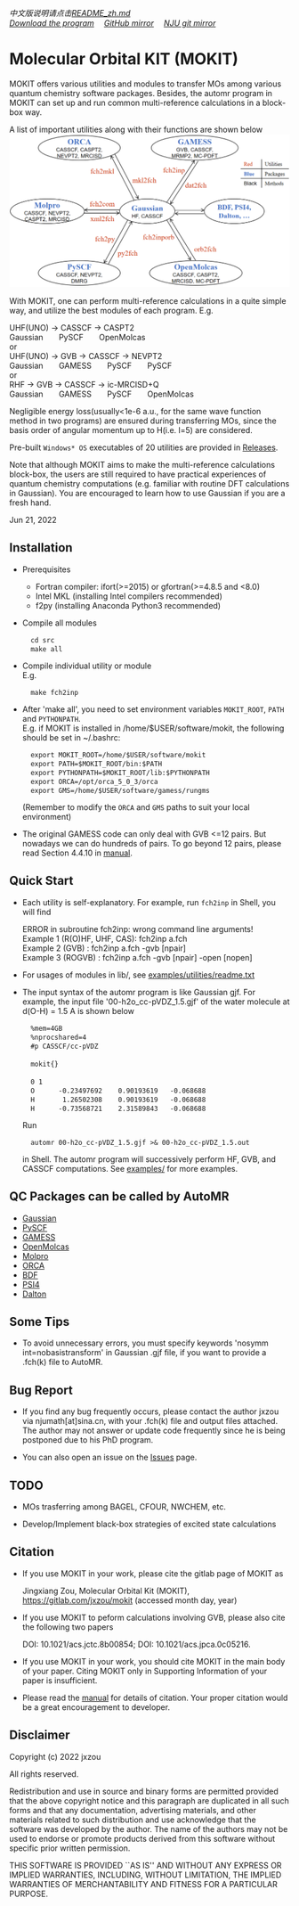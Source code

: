 *中文版说明请点击[README_zh.md](README_zh.md)*  
*[Download the program](https://gitlab.com/jxzou/mokit/-/archive/master/mokit-master.zip)*
*&emsp;[GitHub mirror](https://github.com/1234zou/MOKIT)*
*&emsp;[NJU git mirror](https://git.nju.edu.cn/jxzou/mokit)*

# Molecular Orbital KIT (MOKIT)
MOKIT offers various utilities and modules to transfer MOs among various quantum
chemistry software packages. Besides, the automr program in MOKIT can set up and
run common multi-reference calculations in a block-box way.

A list of important utilities along with their functions are shown below  
![MOKIT utilities with their functions](doc/orbital_transfer.png)

With MOKIT, one can perform multi-reference calculations in a quite simple way,
and utilize the best modules of each program. E.g.

  UHF(UNO) -> CASSCF -> CASPT2  
  Gaussian&emsp;&emsp;PySCF&emsp;&emsp;OpenMolcas  
or  
  UHF(UNO) -> GVB   -> CASSCF -> NEVPT2  
  Gaussian&emsp;&emsp;GAMESS&emsp;&emsp;PySCF&emsp;&emsp;PySCF  
or   
  RHF      -> GVB   -> CASSCF -> ic-MRCISD+Q  
  Gaussian&emsp;&emsp;GAMESS&emsp;&emsp;PySCF&emsp;&emsp;OpenMolcas

Negligible energy loss(usually<1e-6 a.u., for the same wave function method in two
programs) are ensured during transferring MOs, since the basis order of angular
momentum up to H(i.e. l=5) are considered.

Pre-built `Windows* OS` executables of 20 utilities are provided in [Releases](https://gitlab.com/jxzou/mokit/-/releases).

Note that although MOKIT aims to make the multi-reference calculations block-box,
the users are still required to have practical experiences of quantum chemistry
computations (e.g. familiar with routine DFT calculations in Gaussian). You are
encouraged to learn how to use Gaussian if you are a fresh hand.

Jun 21, 2022

Installation
------------

* Prerequisites
    - Fortran compiler: ifort(>=2015) or gfortran(>=4.8.5 and <8.0)
    - Intel MKL (installing Intel compilers recommended)
    - f2py (installing Anaconda Python3 recommended)

* Compile all modules

        cd src
        make all

* Compile individual utility or module  
  E.g.

        make fch2inp

* After 'make all', you need to set environment variables `MOKIT_ROOT`, `PATH` and `PYTHONPATH`.  
  E.g. if MOKIT is installed in /home/$USER/software/mokit, the following should be set in ~/.bashrc:

        export MOKIT_ROOT=/home/$USER/software/mokit
        export PATH=$MOKIT_ROOT/bin:$PATH
        export PYTHONPATH=$MOKIT_ROOT/lib:$PYTHONPATH
        export ORCA=/opt/orca_5_0_3/orca
        export GMS=/home/$USER/software/gamess/rungms

  (Remember to modify the `ORCA` and `GMS` paths to suit your local environment)

* The original GAMESS code can only deal with GVB <=12 pairs. But nowadays we
  can do hundreds of pairs. To go beyond 12 pairs, please read Section 4.4.10 in
  [manual](doc/).

Quick Start
-----------
* Each utility is self-explanatory. For example, run `fch2inp` in Shell,
  you will find

   ERROR in subroutine fch2inp: wrong command line arguments!  
   Example 1 (R(O)HF, UHF, CAS): fch2inp a.fch  
   Example 2 (GVB)             : fch2inp a.fch -gvb [npair]  
   Example 3 (ROGVB)           : fch2inp a.fch -gvb [npair] -open [nopen]

* For usages of modules in lib/, see [examples/utilities/readme.txt](examples/utilities/readme.txt)

* The input syntax of the automr program is like Gaussian gjf. For example, the input
  file '00-h2o_cc-pVDZ_1.5.gjf' of the water molecule at d(O-H) = 1.5 A is shown below

        %mem=4GB
        %nprocshared=4
        #p CASSCF/cc-pVDZ
        
        mokit{}
        
        0 1
        O      -0.23497692    0.90193619   -0.068688
        H       1.26502308    0.90193619   -0.068688
        H      -0.73568721    2.31589843   -0.068688

  Run

        automr 00-h2o_cc-pVDZ_1.5.gjf >& 00-h2o_cc-pVDZ_1.5.out

  in Shell. The automr program will successively perform HF, GVB, and CASSCF
  computations. See [examples/](examples/) for more examples.

QC Packages can be called by AutoMR
----------
* [Gaussian](http://gaussian.com/)
* [PySCF](https://github.com/pyscf/pyscf)
* [GAMESS](https://www.msg.chem.iastate.edu/gamess/index.html)
* [OpenMolcas](https://gitlab.com/Molcas/OpenMolcas)
* [Molpro](https://www.molpro.net/)
* [ORCA](https://orcaforum.kofo.mpg.de)
* [BDF](http://182.92.69.169:7226/Introduction)
* [PSI4](https://github.com/psi4/psi4/)
* [Dalton](https://gitlab.com/dalton/dalton)

Some Tips
---------
* To avoid unnecessary errors, you must specify keywords 'nosymm int=nobasistransform'
  in Gaussian .gjf file, if you want to provide a .fch(k) file to AutoMR.

Bug Report
----------
* If you find any bug frequently occurs, please contact the author jxzou via njumath[at]sina.cn,
  with your .fch(k) file and output files attached. The author may not answer or update code
  frequently since he is being postponed due to his PhD program.

* You can also open an issue on the [Issues](https://gitlab.com/jxzou/mokit/-/issues) page.

TODO
----
* MOs trasferring among BAGEL, CFOUR, NWCHEM, etc.

* Develop/Implement black-box strategies of excited state calculations

Citation
--------
* If you use MOKIT in your work, please cite the gitlab page of MOKIT as

   Jingxiang Zou, Molecular Orbital Kit (MOKIT), https://gitlab.com/jxzou/mokit (accessed month day, year)

* If you use MOKIT to peform calculations involving GVB, please also cite the following two papers

   DOI: 10.1021/acs.jctc.8b00854; DOI: 10.1021/acs.jpca.0c05216.

* If you use MOKIT in your work, you should cite MOKIT in the main body of your
  paper. Citing MOKIT only in Supporting Information of your paper is insufficient.

* Please read the [manual](doc/) for details of citation. Your proper citation
  would be a great encouragement to developer.

Disclaimer
----------
Copyright (c) 2022 jxzou

All rights reserved.

Redistribution and use in source and binary forms are permitted provided that the above copyright notice and this paragraph are duplicated in all such forms and that any documentation, advertising materials, and other materials related to such distribution and use acknowledge that the software was developed by the author. The name of the authors may not be used to endorse or promote products derived from this software without specific prior written permission.

THIS SOFTWARE IS PROVIDED ``AS IS'' AND WITHOUT ANY EXPRESS OR IMPLIED WARRANTIES, INCLUDING, WITHOUT LIMITATION, THE IMPLIED WARRANTIES OF MERCHANTABILITY AND FITNESS FOR A PARTICULAR PURPOSE.

